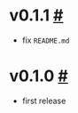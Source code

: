 # v0.1.1 [#](https://github.com/idleberg/vscode-badges/releases/tag/0.1.1)

- fix `README.md`

# v0.1.0 [#](https://github.com/idleberg/vscode-badges/releases/tag/0.1.0)

- first release

